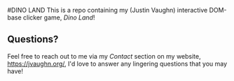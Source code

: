 #DINO LAND
This is a repo containing my (Justin Vaughn) interactive DOM-base clicker game, _Dino Land_!

## Questions?
Feel free to reach out to me via my _Contact_ section on my website, https://jvaughn.org/, I'd love to answer any lingering questions that you may have!
